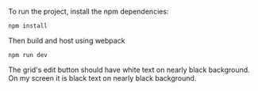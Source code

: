 To run the project, install the npm dependencies:
```
npm install
```

Then build and host using webpack
```
npm run dev
```

The grid's edit button should have white text on nearly black background.
On my screen it is black text on nearly black background.